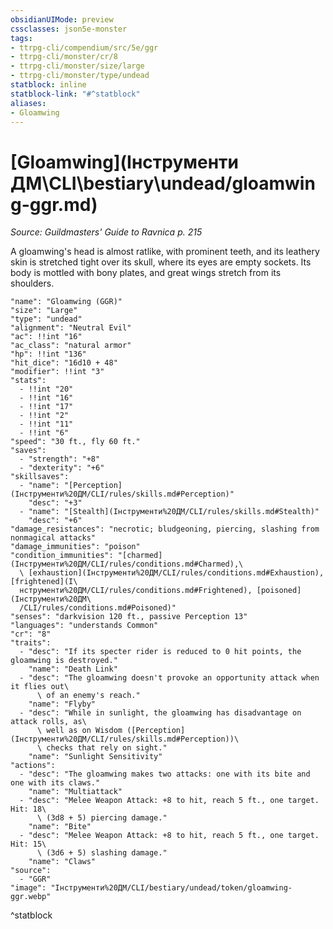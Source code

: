 ```yaml
---
obsidianUIMode: preview
cssclasses: json5e-monster
tags:
- ttrpg-cli/compendium/src/5e/ggr
- ttrpg-cli/monster/cr/8
- ttrpg-cli/monster/size/large
- ttrpg-cli/monster/type/undead
statblock: inline
statblock-link: "#^statblock"
aliases:
- Gloamwing
---
```

# [Gloamwing](Інструменти ДМ\CLI\bestiary\undead/gloamwing-ggr.md)
*Source: Guildmasters' Guide to Ravnica p. 215*  

A gloamwing's head is almost ratlike, with prominent teeth, and its leathery skin is stretched tight over its skull, where its eyes are empty sockets. Its body is mottled with bony plates, and great wings stretch from its shoulders.

```statblock
"name": "Gloamwing (GGR)"
"size": "Large"
"type": "undead"
"alignment": "Neutral Evil"
"ac": !!int "16"
"ac_class": "natural armor"
"hp": !!int "136"
"hit_dice": "16d10 + 48"
"modifier": !!int "3"
"stats":
  - !!int "20"
  - !!int "16"
  - !!int "17"
  - !!int "2"
  - !!int "11"
  - !!int "6"
"speed": "30 ft., fly 60 ft."
"saves":
  - "strength": "+8"
  - "dexterity": "+6"
"skillsaves":
  - "name": "[Perception](Інструменти%20ДМ/CLI/rules/skills.md#Perception)"
    "desc": "+3"
  - "name": "[Stealth](Інструменти%20ДМ/CLI/rules/skills.md#Stealth)"
    "desc": "+6"
"damage_resistances": "necrotic; bludgeoning, piercing, slashing from nonmagical attacks"
"damage_immunities": "poison"
"condition_immunities": "[charmed](Інструменти%20ДМ/CLI/rules/conditions.md#Charmed),\
  \ [exhaustion](Інструменти%20ДМ/CLI/rules/conditions.md#Exhaustion), [frightened](І\
  нструменти%20ДМ/CLI/rules/conditions.md#Frightened), [poisoned](Інструменти%20ДМ\
  /CLI/rules/conditions.md#Poisoned)"
"senses": "darkvision 120 ft., passive Perception 13"
"languages": "understands Common"
"cr": "8"
"traits":
  - "desc": "If its specter rider is reduced to 0 hit points, the gloamwing is destroyed."
    "name": "Death Link"
  - "desc": "The gloamwing doesn't provoke an opportunity attack when it flies out\
      \ of an enemy's reach."
    "name": "Flyby"
  - "desc": "While in sunlight, the gloamwing has disadvantage on attack rolls, as\
      \ well as on Wisdom ([Perception](Інструменти%20ДМ/CLI/rules/skills.md#Perception))\
      \ checks that rely on sight."
    "name": "Sunlight Sensitivity"
"actions":
  - "desc": "The gloamwing makes two attacks: one with its bite and one with its claws."
    "name": "Multiattack"
  - "desc": "Melee Weapon Attack: +8 to hit, reach 5 ft., one target. Hit: 18\
      \ (3d8 + 5) piercing damage."
    "name": "Bite"
  - "desc": "Melee Weapon Attack: +8 to hit, reach 5 ft., one target. Hit: 15\
      \ (3d6 + 5) slashing damage."
    "name": "Claws"
"source":
  - "GGR"
"image": "Інструменти%20ДМ/CLI/bestiary/undead/token/gloamwing-ggr.webp"
```
^statblock